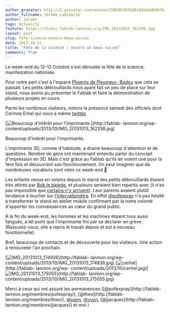 ```yaml
---
author_gravatar: http://2.gravatar.com/avatar/29020340fd48c04adad04976cb909b4f?s=96&d=mm&r=g
author_fullname: Jérôme Labidurie
author: jerome
tags: Actualité
feature: https://static.fablab-lannion.org/IMG_20131013_162338.jpg
layout: post
slug: fete-science-encore-beau-succes
date: 2013-10-21
title: "Fête de la science : encore un beau succès"
comments: True
---
```

Le week-end du 12-13 Octobre s'est déroulée la fête de la science,
manifestation nationale.

Pour notre part c'est à l'espace [Phoenix de Pleumeur-
Bodou](http://www.parcduradome.com/fetedelascience.html) que cela se passait.
Les petits débrouillards nous ayant fait un peu de place sur leur stand, nous
avons pu présenter le Fablab et faire la démonstration de plusieurs projets en
cours.

Parmi les nombreux visiteurs, notons la présence samedi des officiels dont
Corinne Erhel qui nous a même
[twittés](https://twitter.com/c_erhel_deputee/status/389054247062347776)

[![Beaucoup d'intérêt pour
l'imprimante.](https://static.fablab-lannion.org/IMG_20131013_162338-300x225.jpg)](http://fablab-
lannion.org/wp-content/uploads/2013/10/IMG_20131013_162338.jpg)

Beaucoup d'intérêt pour l'imprimante.

L'imprimante 3D, comme d'habitude, a drainé beaucoup d'attention et de
questions. Nombre de gens ont maintenant entendu parler du concept
d'impression en 3D. Mais c'est grâce au Fablab qu'ils en voient une pour la
1ère fois et découvrent son fonctionnement. On peut imaginer que de nombreuses
vocations sont nées ce week-end 🙂

Les enfants venus en voisins depuis le stand des petits débrouillards étaient
très attirés par [Bob le bipède](/wiki/index.php?title=Bob_le_Bipède), et
plusieurs seraient bien repartis avec (il n'es pas impossible que [certains
n'y arrivent](/mot/petits-debrouillards/)). Leur parents avaient plutôt
tendance à loucher sur
[l'intervallomètre](/wiki/index.php?title=Declencheur_photographique). En
effet [@pofexpray](http://fablab-lannion.org/membres/pofexpray/) n'a pas
hésité à transformer le stand en atelier mobile confirmant par la notre
volonté d'apporter les connaissances au cœur du grand public.

À la fin du week-end, les hommes et les machines étaient tous aussi fatigués,
a tel point que l'imprimante fini par se déclarer en grève. (Rassurez-vous,
elle a repris le travail depuis et est à nouveau fonctionnelle).

Bref, beaucoup de contacts et de découverte pour les visiteurs. Une action à
renouveler l'an prochain.

[![IMG_20131013_174936](https://static.fablab-lannion.org/IMG_20131013_174936-150x150.jpg)](http://fablab-
lannion.org/wp-content/uploads/2013/10/IMG_20131013_174936.jpg)
[![cerhel](https://static.fablab-lannion.org/cerhel-150x150.jpg)](http://fablab-
lannion.org/wp-
content/uploads/2013/10/cerhel.jpg)[![IMG_20131013_175055](https://static.fablab-lannion.org/IMG_20131013_175055-150x150.jpg)](http://fablab-
lannion.org/wp-content/uploads/2013/10/IMG_20131013_175055.jpg)

Merci à ceux qui ont assuré les permanences ([@pofexpray](http://fablab-
lannion.org/membres/pofexpray/), [@theo](http://fablab-
lannion.org/membres/theo/), [@yann](http://fablab-lannion.org/membres/yann/),
[@yvon](http://fablab-lannion.org/membres/yvon/), [@jjacques](http://fablab-
lannion.org/membres/jjacques/) et moi )


